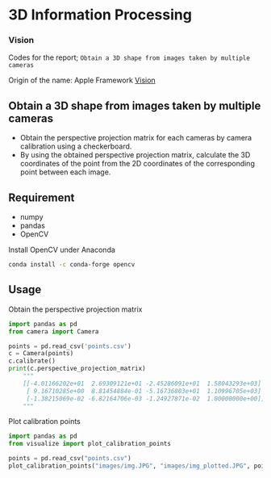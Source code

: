 # 3D Information Processing
### Vision
Codes for the report; `Obtain a 3D shape from images taken by multiple cameras`

Origin of the name: Apple Framework [Vision](https://developer.apple.com/documentation/vision)

## Obtain a 3D shape from images taken by multiple cameras
- Obtain the perspective projection matrix for each cameras by camera calibration using a checkerboard.
- By using the obtained perspective projection matrix, calculate the 3D coordinates of the point from the 2D coordinates of the corresponding point between each image.

## Requirement
- numpy
- pandas
- OpenCV

Install OpenCV under Anaconda
```bash
conda install -c conda-forge opencv
```

## Usage
Obtain the perspective projection matrix

```python
import pandas as pd
from camera import Camera

points = pd.read_csv('points.csv')
c = Camera(points)
c.calibrate()
print(c.perspective_projection_matrix)
    """
    [[-4.01166202e+01  2.69309121e+01 -2.45286091e+01  1.58043293e+03]
     [ 9.16710285e+00  8.81454884e-01 -5.16736803e+01  1.10996705e+03]
     [-1.38215069e-02 -6.82164706e-03 -1.24927871e-02  1.00000000e+00]]
    """
```


Plot calibration points
```python
import pandas as pd
from visualize import plot_calibration_points

points = pd.read_csv("points.csv")
plot_calibration_points("images/img.JPG", "images/img_plotted.JPG", points)
```